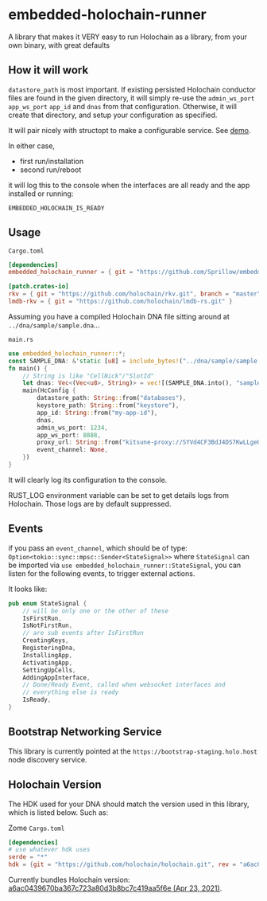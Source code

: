 # embedded-holochain-runner

A library that makes it VERY easy to run Holochain as a library, from your own binary, with great defaults

## How it will work

`datastore_path` is most important. If existing persisted Holochain conductor files
are found in the given directory, it will simply re-use the `admin_ws_port` `app_ws_port` `app_id` and `dnas` from that configuration. Otherwise, it will create that directory, and setup your configuration as specified.

It will pair nicely with structopt to make a configurable service. See [demo](https://github.com/Sprillow/embedded-holochain-demo).

In either case,

- first run/installation
- second run/reboot

it will log this to the console when the interfaces are all ready and the app installed or running:

`EMBEDDED_HOLOCHAIN_IS_READY`

## Usage

`Cargo.toml`

```toml
[dependencies]
embedded_holochain_runner = { git = "https://github.com/Sprillow/embedded-holochain-runner.git" }

[patch.crates-io]
rkv = { git = "https://github.com/holochain/rkv.git", branch = "master" }
lmdb-rkv = { git = "https://github.com/holochain/lmdb-rs.git" }
```

Assuming you have a compiled Holochain DNA file sitting around at `../dna/sample/sample.dna`...

`main.rs`

```rust
use embedded_holochain_runner::*;
const SAMPLE_DNA: &'static [u8] = include_bytes!("../dna/sample/sample.dna");
fn main() {
    // String is like "CellNick"/"SlotId"
    let dnas: Vec<(Vec<u8>, String)> = vec![(SAMPLE_DNA.into(), "sample".into())];
    main(HcConfig {
        datastore_path: String::from("databases"),
        keystore_path: String::from("keystore"),
        app_id: String::from("my-app-id"),
        dnas,
        admin_ws_port: 1234,
        app_ws_port: 8888,
        proxy_url: String::from("kitsune-proxy://SYVd4CF3BdJ4DS7KwLLgeU3_DbHoZ34Y-qroZ79DOs8/kitsune-quic/h/165.22.32.11/p/5779/--"),
        event_channel: None,
    })
}
```

It will clearly log its configuration to the console.

RUST_LOG environment variable can be set to get details logs from Holochain. Those logs are by default suppressed.

## Events

if you pass an `event_channel`, which should be of type: `Option<tokio::sync::mpsc::Sender<StateSignal>>` where `StateSignal` can be imported via `use embedded_holochain_runner::StateSignal`, you can listen for the following events, to trigger external actions.

It looks like:

```rust
pub enum StateSignal {
    // will be only one or the other of these
    IsFirstRun,
    IsNotFirstRun,
    // are sub events after IsFirstRun
    CreatingKeys,
    RegisteringDna,
    InstallingApp,
    ActivatingApp,
    SettingUpCells,
    AddingAppInterface,
    // Done/Ready Event, called when websocket interfaces and
    // everything else is ready
    IsReady,
}
```

## Bootstrap Networking Service

This library is currently pointed at the `https://bootstrap-staging.holo.host` node discovery service.

## Holochain Version

The HDK used for your DNA should match the version used in this library, which is listed below.
Such as:

Zome `Cargo.toml`

```toml
[dependencies]
# use whatever hdk uses
serde = "*"
hdk = {git = "https://github.com/holochain/holochain.git", rev = "a6ac0439670ba367c723a80d3b8bc7c419aa5f6e", package = "hdk"}
```

Currently bundles Holochain version: [a6ac0439670ba367c723a80d3b8bc7c419aa5f6e (Apr 23, 2021)](https://github.com/holochain/holochain/commit/a6ac0439670ba367c723a80d3b8bc7c419aa5f6e).
